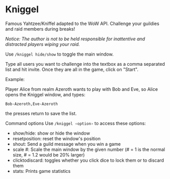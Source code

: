 # Kniggel
Famous Yahtzee/Kniffel adapted to the WoW API. Challenge your guildies and raid members during breaks!

*Notice: The author is not to be held responsible for inattentive and distracted players wiping your raid.*

Use `/kniggel hide/show` to toggle the main window.

Type all users you want to challenge into the textbox as a comma separated list and hit invite. Once they are all in the game, click on "Start".

Example:

Player Alice from realm Azeroth wants to play with Bob and Eve, so Alice opens the Kniggel window, and types:

`Bob-Azeroth,Eve-Azeroth`

the presses return to save the list.

Command options
Use `/kniggel ‹option›` to access these options:

*  show/hide: show or hide the window
*  resetposition: reset the window's position
*  shout: Send a guild message when you win a game
*  scale #: Scale the main window by the given number (# = 1 is the normal size, # = 1.2 would be 20% larger)
*  clicktodiscard: toggles whether you click dice to lock them or to discard them
*  stats: Prints game statistics